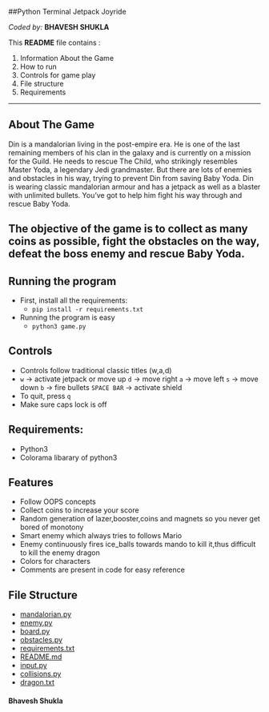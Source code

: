 ##Python Terminal Jetpack Joyride

*Coded by:*
**BHAVESH SHUKLA**

This **README** file contains :
 1. Information About the Game
 2. How to run
 3. Controls for game play
 4. File structure
 5. Requirements

----------

About The Game
-------------

Din is a mandalorian living in the post-empire era. He is one of the last remaining members of his clan in the galaxy and is currently on a mission for the Guild. He needs to rescue The Child, who strikingly resembles Master Yoda, a legendary Jedi grandmaster. But there are lots of enemies and obstacles in his way, trying to prevent Din from saving Baby Yoda. Din is wearing classic mandalorian armour and has a jetpack as well as a blaster with unlimited bullets. You’ve got to help him fight his way through and rescue Baby Yoda.


The objective of the game is to collect as many coins as possible, fight the obstacles on the way, defeat the boss enemy and rescue Baby Yoda.
----------

## Running the program

- First, install all the requirements:
	- `pip install -r requirements.txt`
- Running the program is easy
	- `python3 game.py`


## Controls

- Controls follow traditional classic titles (w,a,d)
-   `w` -> activate jetpack or move up
	`d` -> move right
	`a` -> move left
	`s` -> move down
	`b` -> fire bullets
	`SPACE BAR` -> activate shield
- To quit, press `q`
- Make sure caps lock is off

Requirements:
--------------------
- Python3
- Colorama libarary of python3


## Features
* Follow OOPS concepts
* Collect coins to increase your score
* Random generation of lazer,booster,coins and magnets so you never get bored of monotony
* Smart enemy which always tries to follows Mario
* Enemy continuously fires ice_balls towards mando to kill it,thus difficult to kill the enemy dragon 
* Colors for characters
* Comments are present in code for easy reference



## File Structure

 * [mandalorian.py](./mandalorian.py)
 * [enemy.py](./enemy.py)
 * [board.py](./board.py)
 * [obstacles.py](./obstacles.py)
 * [requirements.txt](./requirements.txt)
 * [README.md](./README.md)
 * [input.py](./input.py)
 * [collisions.py](./collisions.py)
 * [dragon.txt](./dragon.txt)

#### Bhavesh Shukla
